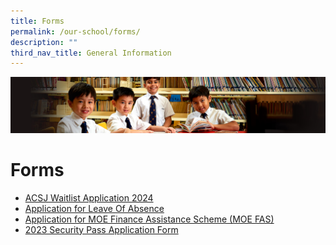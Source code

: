 ```yaml
---
title: Forms
permalink: /our-school/forms/
description: ""
third_nav_title: General Information
---
```

![](/images/Sub-banner1.jpg)

Forms
=====
* [ACSJ Waitlist Application 2024](https://go.gov.sg/waitlistapplication2024)
* [Application for Leave Of Absence](https://go.gov.sg/acsj-loa-application)
* [Application for MOE Finance Assistance Scheme (MOE FAS)](https://go.gov.sg/moe-fas-acs-junior)
* [2023 Security Pass Application Form](/files/Security%20Pass%20V2.pdf)